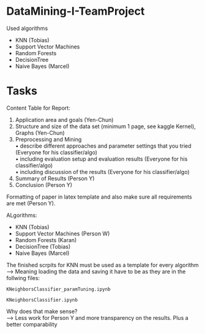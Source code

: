 # DataMining-I-TeamProject

Used algorithms
- KNN (Tobias)
- Support Vector Machines
- Random Forests
- DecisionTree
- Naive Bayes (Marcel)


# Tasks
Content Table for Report:
1. Application area and goals (Yen-Chun)
2. Structure and size of the data set (minimum 1 page, see kaggle Kernel), Graphs (Yen-Chun)
3. Preprocessing and Mining  
	• describe different approaches and parameter settings that you tried (Everyone for his classifier/algo)  
	• including evaluation setup and evaluation results (Everyone for his classifier/algo)  
	• including discussion of the results (Everyone for his classifier/algo)  
4. Summary of Results (Person Y)  
5. Conclusion (Person Y)  

Formatting of paper in latex template and also make sure all requirements are met (Person Y).  


ALgorithms:
- KNN (Tobias)
- Support Vector Machines (Person W)
- Random Forests (Karan)
- DecisionTree (Tobias)
- Naive Bayes (Marcel)



The finished scrpits for KNN must be used as a template for every algorithm  
--> Meaning loading the data and saving it have to be as they are in the follwing files:
	
	KNeighborsClassifier_paramTuning.ipynb
 
	KNeighborsClassifier.ipynb
  
Why does that make sense?   
--> Less work for Person Y and more transparency on the results. Plus a better comparability
